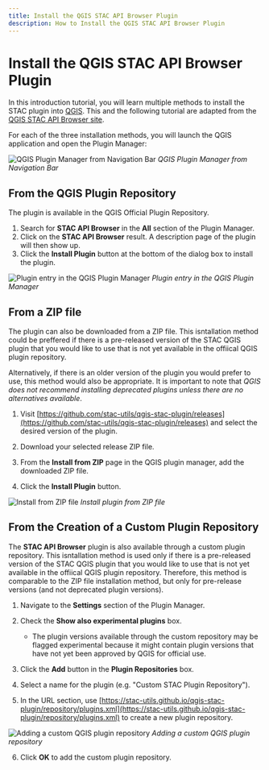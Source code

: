 ```yaml
---
title: Install the QGIS STAC API Browser Plugin
description: How to Install the QGIS STAC API Browser Plugin
---
```

# Install the QGIS STAC API Browser Plugin

In this introduction tutorial, you will learn multiple methods to install the STAC plugin into [QGIS](https://qgis.org/en/site/). This and the following tutorial are adapted from the [QGIS STAC API Browser site](https://stac-utils.github.io/qgis-stac-plugin/).

For each of the three installation methods, you will launch the QGIS application and open the Plugin Manager:

![QGIS Plugin Manager from Navigation Bar](/public/qgis-images/qgis-plugin-manager.png)
_QGIS Plugin Manager from Navigation Bar_

## From the QGIS Plugin Repository

The plugin is available in the QGIS Official Plugin Repository.

1. Search for **STAC API Browser** in the **All** section of the Plugin Manager.
2. Click on the **STAC API Browser** result. A description page of the plugin will then show up.
3. Click the **Install Plugin** button at the bottom of the dialog box to install the plugin.

![Plugin entry in the QGIS Plugin Manager](/public/qgis-images/install-from-repository.png)
_Plugin entry in the QGIS Plugin Manager_

## From a ZIP file

The plugin can also be downloaded from a ZIP file. This isntallation method could be preffered if there is a pre-released version of the STAC QGIS plugin that you would like to use that is not yet available in the offiical QGIS plugin repository.

Alternatively, if there is an older version of the plugin you would prefer to use, this method would also be appropriate. It is important to note that _QGIS does not recommend installing deprecated plugins unless there are no alternatives available_.

1. Visit [https://github.com/stac-utils/qgis-stac-plugin/releases](https://github.com/stac-utils/qgis-stac-plugin/releases) and select the desired version of the plugin.

2. Download your selected release ZIP file.

3. From the **Install from ZIP** page in the QGIS plugin manager, add the downloaded ZIP file.

4. Click the **Install Plugin** button.

![Install from ZIP file](/public/qgis-images/install-from-zip.png)
_Install plugin from ZIP file_

## From the Creation of a Custom Plugin Repository

The **STAC API Browser** plugin is also available through a custom plugin repository. This isntallation method is used only if there is a pre-released version of the STAC QGIS plugin that you would like to use that is not yet available in the offiical QGIS plugin repository. Therefore, this method is comparable to the ZIP file installation method, but only for pre-release versions (and not deprecated plugin versions).

1. Navigate to the **Settings** section of the Plugin Manager.

2. Check the **Show also experimental plugins** box.
    - The plugin versions available through the custom repository may be flagged experimental because it might contain plugin versions that have not yet been approved by QGIS for official use.

3. Click the **Add** button in the **Plugin Repositories** box.

4. Select a name for the plugin (e.g. "Custom STAC Plugin Repository").

5. In the URL section, use [https://stac-utils.github.io/qgis-stac-plugin/repository/plugins.xml](https://stac-utils.github.io/qgis-stac-plugin/repository/plugins.xml) to create a new plugin repository.

![Adding a custom QGIS plugin repository](/public/qgis-images/add-repository.png)
_Adding a custom QGIS plugin repository_

6. Click **OK** to add the custom plugin repository.